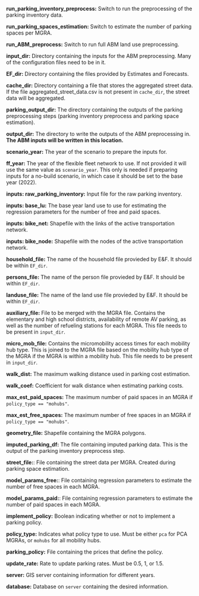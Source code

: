 **run_parking_inventory_preprocess:** Switch to run the preprocessing of the parking inventory data.

**run_parking_spaces_estimation:** Switch to estimate the number of parking spaces per MGRA.

**run_ABM_preprocess:** Switch to run full ABM land use preprocessing.

**input_dir:** Directory containing the inputs for the ABM preprocessing. Many of the configuration files need to be in it.

**EF_dir:** Directory containing the files provided by Estimates and Forecasts.

**cache_dir:** Directory containing a file that stores the aggregated street data. If the file aggregated_street_data.csv is not present in `cache_dir`, the street data will be aggregated.

**parking_output_dir:** The directory containing the outputs of the parking preprocessing steps (parking inventory preprocess and parking space estimation).

**output_dir:** The directory to write the outputs of the ABM preprocessing in. **The ABM inputs will be written in this location.**

**scenario_year:** The year of the scenario to prepare the inputs for.

**ff_year:** The year of the flexible fleet network to use. If not provided it will use the same value as `scenario_year`. This only is needed if preparing inputs for a no-build scenario, in which case it should be set to the base year (2022).

**inputs: raw_parking_inventory:** Input file for the raw parking inventory.

**inputs: base_lu:** The base year land use to use for estimating the regression parameters for the number of free and paid spaces.

**inputs: bike_net:** Shapefile with the links of the active transportation network.

**inputs: bike_node:** Shapefile with the nodes of the active transportation network.

**household_file:** The name of the household file provieded by E&F. It should be within `EF_dir`.

**persons_file:** The name of the person file provieded by E&F. It should be within `EF_dir`.

**landuse_file:** The name of the land use file provieded by E&F. It should be within `EF_dir`.

**auxiliary_file:** File to be merged with the MGRA file. Contains the elementary and high school districts, availability of remote AV parking, as well as the number of refueling stations for each MGRA. This file needs to be present in `input_dir`.

**micro_mob_file:** Contains the micromobility access times for each mobility hub type. This is joined to the MGRA file based on the mobility hub type of the MGRA if the MGRA is within a mobility hub. This file needs to be present in `input_dir`.

**walk_dist:** The maximum walking distance used in parking cost estimation.

**walk_coef:** Coefficient for walk distance when estimating parking costs.

**max_est_paid_spaces:** The maximum number of paid spaces in an MGRA if `policy_type == "mohubs"`.

**max_est_free_spaces:** The maximum number of free spaces in an MGRA if `policy_type == "mohubs"`.

**geometry_file:** Shapefile containing the MGRA polygons.

**imputed_parking_df:** The file containing imputed parking data. This is the output of the parking inventory preprocess step.

**street_file:**: File containing the street data per MGRA. Created during parking space estimation.

**model_params_free:**: File containing regression parameters to estimate the number of free spaces in each MGRA.

**model_params_paid:**: File containing regression parameters to estimate the number of paid spaces in each MGRA.

**implement_policy:** Boolean indicating whether or not to implement a parking policy.

**policy_type:** Indicates what policy type to use. Must be either `pca` for PCA MGRAs, or `mohubs` for all mobility hubs.

**parking_policy:** File containing the prices that define the policy.

**update_rate:** Rate to update parking rates. Must be 0.5, 1, or 1.5.

**server:** GIS server containing information for different years.

**database:** Database on `server` containing the desired information.